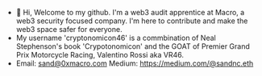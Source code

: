 - 👋 Hi, Welcome to my github. I'm a web3 audit apprentice at Macro, a web3 security focused company. I'm here to contribute and make the web3 space safer for everyone. 
- My username 'cryptonomicon46' is a commbination of Neal Stephenson's book 'Crypotonomicon' and the GOAT of Premier Grand Prix Motorcycle Racing, Valentino Rossi aka VR46.
- Email: sand@0xmacro.com
Medium: https://medium.com/@sandnc.eth




